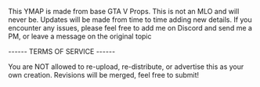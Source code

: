 

This YMAP is made from base GTA V Props. This is not an MLO and will never be. 
Updates will be made from time to time adding new details. 
If you encounter any issues, please feel free to add me on Discord and send me a PM, or leave a message on the original topic 

------ TERMS OF SERVICE ------

You are NOT allowed to re-upload, re-distribute, or advertise this as your own creation. Revisions will be merged, feel free to submit!

